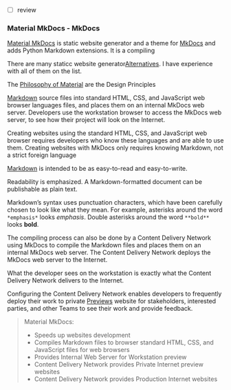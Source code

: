 - [ ] review

### Material MkDocs - MkDocs

[Material MkDocs](https://squidfunk.github.io/mkdocs-material/) is static website generator and a theme for [MkDocs](https://www.mkdocs.org/) and adds Python Markdown extensions. It is a  compiling

There are many staticc website generator[Alternatives](https://squidfunk.github.io/mkdocs-material/alternatives/). I have experience with all of them on the list.

The [Philosophy of Material](https://squidfunk.github.io/mkdocs-material/philosophy/) are the Design Principles

[Markdown](markdown.md) source files into standard HTML, CSS, and JavaScript web browser languages files, and places them on an internal MkDocs web server.  Developers use the workstation browser to access the MkDocs web server, to see how their project will look on the Internet.

Creating websites using the standard HTML, CSS, and JavaScript web browser requires developers who know these languages and are able to use them. Creating websites with MkDocs only requires knowing Markdown, not a strict foreign language

[Markdown](markdown/#markdown.md) is intended to be as easy-to-read and easy-to-write.

Readability is emphasized. A Markdown-formatted document can be publishable as plain text.

Markdown’s syntax uses punctuation characters, which have been carefully chosen to look like what they mean. For example, asterisks around the word `*emphasis*`  looks  *emphasis*. Double asterisks around the word `**bold**` looks   **bold**.

The compiling process can also be done by a Content Delivery Network using MkDocs to compile the Markdown files and places them on an internal MkDocs web server. The Content Delivery Network deploys the MkDocs web server to the Internet.

What the developer sees on the workstation is exactly what the Content Delivery Network delivers to the Internet.

Configuring the Content Delivery Network enables developers to frequently deploy their work to private [Previews](preview.md) website for stakeholders, interested parties, and other Teams to see their work and provide feedback.



>  Material MkDocs: 
> - Speeds up websites development  
> - Compiles Markdown files to browser standard HTML, CSS, and JavaScript files for web browsers  
> - Provides Internal Web Server for Workstation preview  
> - Content Delivery Network provides Private Internet preview websites  
> - Content Delivery Network provides Production Internet websites
>
> 